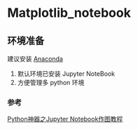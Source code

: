 # Matplotlib_notebook

## 环境准备

建议安装 [Anaconda](https://www.anaconda.com/download)
1. 默认环境已安装 Jupyter NoteBook
2. 方便管理多 python 环境

### 参考

[Python神器之Jupyter Notebook作图教程](https://www.toutiao.com/i6643705533788324365)
